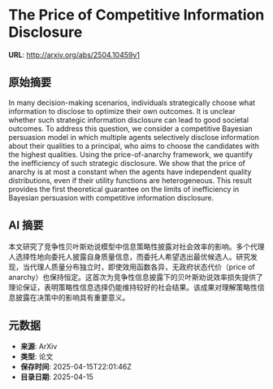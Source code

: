 # The Price of Competitive Information Disclosure

**URL**: http://arxiv.org/abs/2504.10459v1

## 原始摘要

In many decision-making scenarios, individuals strategically choose what
information to disclose to optimize their own outcomes. It is unclear whether
such strategic information disclosure can lead to good societal outcomes. To
address this question, we consider a competitive Bayesian persuasion model in
which multiple agents selectively disclose information about their qualities to
a principal, who aims to choose the candidates with the highest qualities.
Using the price-of-anarchy framework, we quantify the inefficiency of such
strategic disclosure. We show that the price of anarchy is at most a constant
when the agents have independent quality distributions, even if their utility
functions are heterogeneous. This result provides the first theoretical
guarantee on the limits of inefficiency in Bayesian persuasion with competitive
information disclosure.


## AI 摘要

本文研究了竞争性贝叶斯劝说模型中信息策略性披露对社会效率的影响。多个代理人选择性地向委托人披露自身质量信息，而委托人希望选出最优候选人。研究发现，当代理人质量分布独立时，即使效用函数各异，无政府状态代价（price of anarchy）也保持恒定。这首次为竞争性信息披露下的贝叶斯劝说效率损失提供了理论保证，表明策略性信息选择仍能维持较好的社会结果。该成果对理解策略性信息披露在决策中的影响具有重要意义。

## 元数据

- **来源**: ArXiv
- **类型**: 论文
- **保存时间**: 2025-04-15T22:01:46Z
- **目录日期**: 2025-04-15
